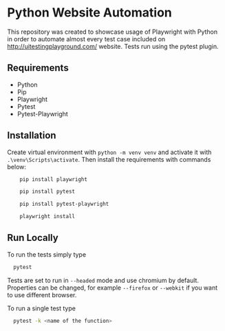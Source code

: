 
# Python Website Automation


This repository was created to showcase usage of Playwright with Python in order to automate almost every test case included on http://uitestingplayground.com/ website. Tests run using the pytest plugin. 



## Requirements


* Python
* Pip
* Playwright
* Pytest
* Pytest-Playwright


## Installation


Create virtual environment with ```python -m venv venv``` and activate it with ```.\venv\Scripts\activate```. Then install the requirements with commands below:


```bash
    pip install playwright
```

```bash
    pip install pytest
```


```bash
    pip install pytest-playwright
```


```bash
    playwright install
```


## Run Locally


To run the tests simply type 


```bash
  pytest
```


Tests are set to run in ```--headed``` mode and use chromium by default. Properties can be changed, for example ```--firefox``` or ```--webkit``` if you want to use different browser. 


To run a single test type


```bash
  pytest -k <name of the function>
```


